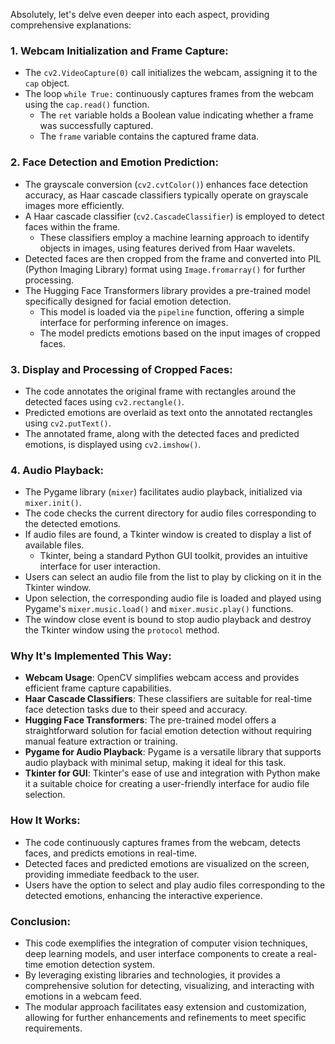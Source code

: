 Absolutely, let's delve even deeper into each aspect, providing comprehensive explanations:

### 1. Webcam Initialization and Frame Capture:

- The `cv2.VideoCapture(0)` call initializes the webcam, assigning it to the `cap` object.
- The loop `while True:` continuously captures frames from the webcam using the `cap.read()` function.
  - The `ret` variable holds a Boolean value indicating whether a frame was successfully captured.
  - The `frame` variable contains the captured frame data.

### 2. Face Detection and Emotion Prediction:

- The grayscale conversion (`cv2.cvtColor()`) enhances face detection accuracy, as Haar cascade classifiers typically operate on grayscale images more efficiently.
- A Haar cascade classifier (`cv2.CascadeClassifier`) is employed to detect faces within the frame.
  - These classifiers employ a machine learning approach to identify objects in images, using features derived from Haar wavelets.
- Detected faces are then cropped from the frame and converted into PIL (Python Imaging Library) format using `Image.fromarray()` for further processing.
- The Hugging Face Transformers library provides a pre-trained model specifically designed for facial emotion detection.
  - This model is loaded via the `pipeline` function, offering a simple interface for performing inference on images.
  - The model predicts emotions based on the input images of cropped faces.

### 3. Display and Processing of Cropped Faces:

- The code annotates the original frame with rectangles around the detected faces using `cv2.rectangle()`.
- Predicted emotions are overlaid as text onto the annotated rectangles using `cv2.putText()`.
- The annotated frame, along with the detected faces and predicted emotions, is displayed using `cv2.imshow()`.

### 4. Audio Playback:

- The Pygame library (`mixer`) facilitates audio playback, initialized via `mixer.init()`.
- The code checks the current directory for audio files corresponding to the detected emotions.
- If audio files are found, a Tkinter window is created to display a list of available files.
  - Tkinter, being a standard Python GUI toolkit, provides an intuitive interface for user interaction.
- Users can select an audio file from the list to play by clicking on it in the Tkinter window.
- Upon selection, the corresponding audio file is loaded and played using Pygame's `mixer.music.load()` and `mixer.music.play()` functions.
- The window close event is bound to stop audio playback and destroy the Tkinter window using the `protocol` method.

### Why It's Implemented This Way:

- **Webcam Usage**: OpenCV simplifies webcam access and provides efficient frame capture capabilities.
- **Haar Cascade Classifiers**: These classifiers are suitable for real-time face detection tasks due to their speed and accuracy.
- **Hugging Face Transformers**: The pre-trained model offers a straightforward solution for facial emotion detection without requiring manual feature extraction or training.
- **Pygame for Audio Playback**: Pygame is a versatile library that supports audio playback with minimal setup, making it ideal for this task.
- **Tkinter for GUI**: Tkinter's ease of use and integration with Python make it a suitable choice for creating a user-friendly interface for audio file selection.

### How It Works:

- The code continuously captures frames from the webcam, detects faces, and predicts emotions in real-time.
- Detected faces and predicted emotions are visualized on the screen, providing immediate feedback to the user.
- Users have the option to select and play audio files corresponding to the detected emotions, enhancing the interactive experience.

### Conclusion:

- This code exemplifies the integration of computer vision techniques, deep learning models, and user interface components to create a real-time emotion detection system.
- By leveraging existing libraries and technologies, it provides a comprehensive solution for detecting, visualizing, and interacting with emotions in a webcam feed.
- The modular approach facilitates easy extension and customization, allowing for further enhancements and refinements to meet specific requirements.
